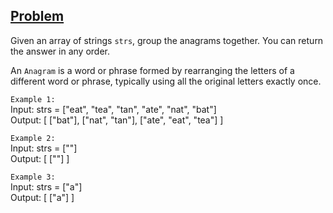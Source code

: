 ## [Problem](https://leetcode.com/problems/group-anagrams/)

Given an array of strings `strs`, group the anagrams together. You can return the answer in any order.

An `Anagram` is a word or phrase formed by rearranging the letters of a different word or phrase, typically using all the original letters exactly once.

`Example 1:`  
Input: strs = ["eat", "tea", "tan", "ate", "nat", "bat"]  
Output: [ ["bat"], ["nat", "tan"], ["ate", "eat", "tea"] ]

`Example 2:`  
Input: strs = [""]  
Output: [ [""] ]

`Example 3:`  
Input: strs = ["a"]  
Output: [ ["a"] ]